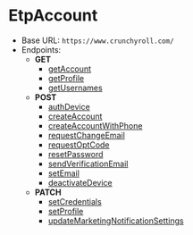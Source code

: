 EtpAccount
===========
* Base URL: `https://www.crunchyroll.com/`
* Endpoints: 
    * **GET**
        * [getAccount](./GET/getAccount.md)
        * [getProfile](./GET/getProfile.md)
        * [getUsernames](./GET/getUsernames.md)
    * **POST**
        * [authDevice](./POST/authDevice.md)
        * [createAccount](./POST/createAccount.md)
        * [createAccountWithPhone](./POST/createAccountWithPhone.md)
        * [requestChangeEmail](./POST/requestChangeEmail.md)
        * [requestOptCode](./POST/requestOptCode.md)
        * [resetPassword](./POST/resetPassword.md)
        * [sendVerificationEmail](./POST/sendVerificationEmail.md)
        * [setEmail](./POST/setEmail.md)
        * [deactivateDevice](./POST/deactivateDevice.md)
    * **PATCH**
        * [setCredentials](./PATCH/setCredentials.md)
        * [setProfile](./PATCH/setProfile.md)
        * [updateMarketingNotificationSettings](./PATCH/updateMarketingNotificationSettings.md)
